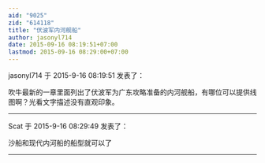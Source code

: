 ```yaml
---
aid: "9025"
zid: "614118"
title: "伏波军内河舰船"
author: jasonyl714
date: 2015-09-16 08:19:51+07:00
lastmod: 2015-09-16 08:29:00+07:00
---
```


jasonyl714 于 2015-9-16 08:19:51 发表了：

吹牛最新的一章里面列出了伏波军为广东攻略准备的内河舰船，有哪位可以提供线图啊？光看文字描述没有直观印象。

---

Scat 于 2015-9-16 08:29:49 发表了：

沙船和现代内河船的船型就可以了

---
